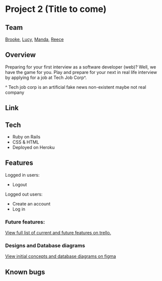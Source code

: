 # Project 2 (Title to come)


## Team
[Brooke](), [Lucy](https://github.com/LucySE/), [Manda](https://github.com/nimisaya), [Reece](https://github.com/reecen96)

## Overview
Preparing for your first interview as a software developer (web)? Well, we have the game for you. Play <Name to be decided> and prepare for your next in real life interview by applying for a job at Tech Job Corp^.

^ Tech job corp is an artificial fake news non-existent maybe not real company

## Link


## Tech

- Ruby on Rails
- CSS & HTML
- Deployed on Heroku

## Features

Logged in users:
- Logout

Logged out users:
- Create an account
- Log in

### Future features:


[View full list of current and future features on trello.](https://trello.com/invite/b/nXHjWfVf/fa34570eacfee25e54174c10781118d2/project-02)


### Designs and Database diagrams
[View initial concepts and database diagrams on figma](https://www.figma.com/file/9c5n0xCAskmQ6wmOe29pwy/Software-Interview-Game?node-id=1%3A2)

## Known bugs
